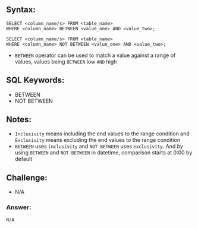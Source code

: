 ## Syntax:

```
SELECT <column_name/s> FROM <table_name>
WHERE <column_name> BETWEEN <value_one> AND <value_two>;

SELECT <column_name/s> FROM <table_name>
WHERE <column_name> NOT BETWEEN <value_one> AND <value_two>;
```

- `BETWEEN` operator can be used to match a value against a range of values, values being `BETWEEN` low `AND` high

## SQL Keywords:

- BETWEEN
- NOT BETWEEN

## Notes:

- `Inclusivity` means including the end values to the range condition and `Exclusivity` means excluding the end values to the range condition
- `BETWEEN` uses `inclusivity` and `NOT BETWEEN` uses `exclusivity`. And by using `BETWEEN` and `NOT BETWEEN` in datetime, comparison starts at 0:00 by default

## Challenge:

- N/A

### Answer:

```
N/A
```
